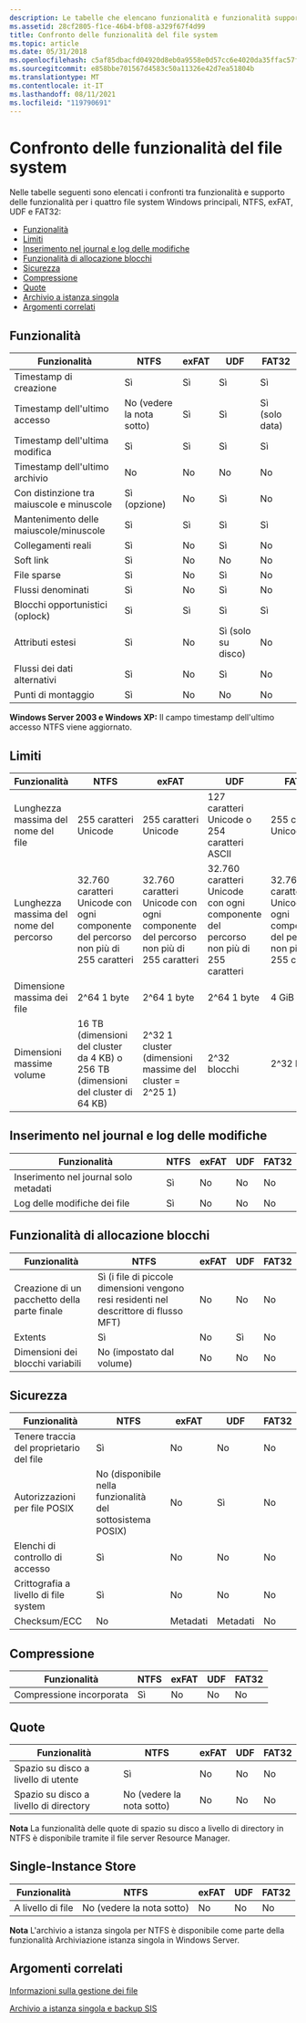 ```yaml
---
description: Le tabelle che elencano funzionalità e funzionalità supportano i confronti per i quattro file system Windows, NTFS, exFAT, UDF e FAT32.
ms.assetid: 28cf2805-f1ce-46b4-bf08-a329f67f4d99
title: Confronto delle funzionalità del file system
ms.topic: article
ms.date: 05/31/2018
ms.openlocfilehash: c5af85dbacfd04920d8eb0a9558e0d57cc6e4020da35ffac57f7bdc703e6ef15
ms.sourcegitcommit: e858bbe701567d4583c50a11326e42d7ea51804b
ms.translationtype: MT
ms.contentlocale: it-IT
ms.lasthandoff: 08/11/2021
ms.locfileid: "119790691"
---
```

# <a name="file-system-functionality-comparison"></a>Confronto delle funzionalità del file system

Nelle tabelle seguenti sono elencati i confronti tra funzionalità e supporto delle funzionalità per i quattro file system Windows principali, NTFS, exFAT, UDF e FAT32:

-   [Funzionalità](#file-system-functionality-comparison)
-   [Limiti](#limits)
-   [Inserimento nel journal e log delle modifiche](#journaling-and-change-log)
-   [Funzionalità di allocazione blocchi](#block-allocation-features)
-   [Sicurezza](#security)
-   [Compressione](#compression)
-   [Quote](#quotas)
-   [Archivio a istanza singola](#single-instance-store)
-   [Argomenti correlati](#related-topics)

## <a name="functionality"></a>Funzionalità



| Funzionalità                             | NTFS                           | exFAT          | UDF                           | FAT32                      |
|-------------------------------------|--------------------------------|----------------|-------------------------------|----------------------------|
| Timestamp di creazione<br/>     | Sì<br/>                 | Sì<br/> | Sì<br/>                | Sì<br/>             |
| Timestamp dell'ultimo accesso<br/>  | No (vedere la nota sotto)<br/> | Sì<br/> | Sì<br/>                | Sì (solo data)<br/> |
| Timestamp dell'ultima modifica<br/>  | Sì<br/>                 | Sì<br/> | Sì<br/>                | Sì<br/>             |
| Timestamp dell'ultimo archivio<br/> | No<br/>                  | No<br/>  | No<br/>                 | No<br/>              |
| Con distinzione tra maiuscole e minuscole<br/>           | Sì (opzione)<br/>        | No<br/>  | Sì<br/>                | No<br/>              |
| Mantenimento delle maiuscole/minuscole<br/>          | Sì<br/>                 | Sì<br/> | Sì<br/>                | Sì<br/>             |
| Collegamenti reali<br/>               | Sì<br/>                 | No<br/>  | Sì<br/>                | No<br/>              |
| Soft link<br/>               | Sì<br/>                 | No<br/>  | No<br/>                 | No<br/>              |
| File sparse<br/>             | Sì<br/>                 | No<br/>  | Sì<br/>                | No<br/>              |
| Flussi denominati<br/>            | Sì<br/>                 | No<br/>  | Sì<br/>                | No<br/>              |
| Blocchi opportunistici (oplock)<br/>                  | Sì<br/>                 | Sì<br/> | Sì<br/>                | Sì<br/>             |
| Attributi estesi<br/>      | Sì<br/>                 | No<br/>  | Sì (solo su disco)<br/> | No<br/>              |
| Flussi dei dati alternativi<br/>   | Sì<br/>                 | No<br/>  | Sì<br/>                | No<br/>              |
| Punti di montaggio<br/>             | Sì<br/>                 | No<br/>  | No<br/>                 | No<br/>              |



 

**Windows Server 2003 e Windows XP:** Il campo timestamp dell'ultimo accesso NTFS viene aggiornato.

## <a name="limits"></a>Limiti



| Funzionalità                             | NTFS                                                                                      | exFAT                                                                                     | UDF                                                                                       | FAT32                                                                                     |
|-------------------------------------|-------------------------------------------------------------------------------------------|-------------------------------------------------------------------------------------------|-------------------------------------------------------------------------------------------|-------------------------------------------------------------------------------------------|
| Lunghezza massima del nome del file<br/> | 255 caratteri Unicode<br/>                                                         | 255 caratteri Unicode<br/>                                                         | 127 caratteri Unicode o 254 caratteri ASCII<br/>                                            | 255 caratteri Unicode<br/>                                                         |
| Lunghezza massima del nome del percorso<br/> | 32.760 caratteri Unicode con ogni componente del percorso non più di 255 caratteri<br/> | 32.760 caratteri Unicode con ogni componente del percorso non più di 255 caratteri<br/> | 32.760 caratteri Unicode con ogni componente del percorso non più di 255 caratteri<br/> | 32.760 caratteri Unicode con ogni componente del percorso non più di 255 caratteri<br/> |
| Dimensione massima dei file<br/>        | 2^64 1 byte<br/>                                                                   | 2^64 1 byte<br/>                                                                   | 2^64 1 byte<br/>                                                                   | 4 GiB<br/>                                                                          |
| Dimensioni massime volume<br/>      | 16 TB (dimensioni del cluster da 4 KB) o 256 TB (dimensioni del cluster di 64 KB)<br/>                        | 2^32 1 cluster (dimensioni massime del cluster = 2^25 1)<br/>                               | 2^32 blocchi<br/>                                                                    | 2^32 blocchi<br/>                                                                    |



 

## <a name="journaling-and-change-log"></a>Inserimento nel journal e log delle modifiche



| Funzionalità                             | NTFS           | exFAT         | UDF           | FAT32         |
|-------------------------------------|----------------|---------------|---------------|---------------|
| Inserimento nel journal solo metadati<br/> | Sì<br/> | No<br/> | No<br/> | No<br/> |
| Log delle modifiche dei file<br/>          | Sì<br/> | No<br/> | No<br/> | No<br/> |



 

## <a name="block-allocation-features"></a>Funzionalità di allocazione blocchi



| Funzionalità                        | NTFS                                                                        | exFAT         | UDF            | FAT32         |
|--------------------------------|-----------------------------------------------------------------------------|---------------|----------------|---------------|
| Creazione di un pacchetto della parte finale<br/>        | Sì (i file di piccole dimensioni vengono resi residenti nel descrittore di flusso MFT)<br/> | No<br/> | No<br/>  | No<br/> |
| Extents<br/>             | Sì<br/>                                                              | No<br/> | Sì<br/> | No<br/> |
| Dimensioni dei blocchi variabili<br/> | No (impostato dal volume)<br/>                                           | No<br/> | No<br/>  | No<br/> |



 

## <a name="security"></a>Sicurezza



| Funzionalità                                  | NTFS                                                 | exFAT               | UDF                 | FAT32         |
|------------------------------------------|------------------------------------------------------|---------------------|---------------------|---------------|
| Tenere traccia del proprietario del file<br/>              | Sì<br/>                                       | No<br/>       | No<br/>       | No<br/> |
| Autorizzazioni per file POSIX<br/>        | No (disponibile nella funzionalità del sottosistema POSIX)<br/> | No<br/>       | Sì<br/>      | No<br/> |
| Elenchi di controllo di accesso<br/>          | Sì<br/>                                       | No<br/>       | No<br/>       | No<br/> |
| Crittografia a livello di file system<br/> | Sì<br/>                                       | No<br/>       | No<br/>       | No<br/> |
| Checksum/ECC<br/>                  | No<br/>                                        | Metadati<br/> | Metadati<br/> | No<br/> |



 

## <a name="compression"></a>Compressione



| Funzionalità                         | NTFS           | exFAT         | UDF           | FAT32         |
|---------------------------------|----------------|---------------|---------------|---------------|
| Compressione incorporata<br/> | Sì<br/> | No<br/> | No<br/> | No<br/> |



 

## <a name="quotas"></a>Quote



| Funzionalità                               | NTFS                           | exFAT         | UDF           | FAT32         |
|---------------------------------------|--------------------------------|---------------|---------------|---------------|
| Spazio su disco a livello di utente<br/>      | Sì<br/>                 | No<br/> | No<br/> | No<br/> |
| Spazio su disco a livello di directory<br/> | No (vedere la nota sotto)<br/> | No<br/> | No<br/> | No<br/> |



 

**Nota**  La funzionalità delle quote di spazio su disco a livello di directory in NTFS è disponibile tramite il file server Resource Manager.

## <a name="single-instance-store"></a>Single-Instance Store



| Funzionalità               | NTFS                           | exFAT         | UDF           | FAT32         |
|-----------------------|--------------------------------|---------------|---------------|---------------|
| A livello di file<br/> | No (vedere la nota sotto)<br/> | No<br/> | No<br/> | No<br/> |



 

**Nota**  L'archivio a istanza singola per NTFS è disponibile come parte della funzionalità Archiviazione istanza singola in Windows Server.

## <a name="related-topics"></a>Argomenti correlati

<dl> <dt>

[Informazioni sulla gestione dei file](about-file-management.md)
</dt> <dt>

[Archivio a istanza singola e backup SIS](/windows/desktop/Backup/single-instance-store-and-sis-backup)
</dt> </dl>

 

